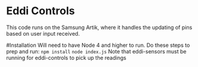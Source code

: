 # Eddi Controls
This code runs on the Samsung Artik, where it handles the updating of pins based on user input received.

#Installation
Will need to have Node 4 and higher to run.
Do these steps to prep and run:
```npm install```
```node index.js```
Note that eddi-sensors must be running for eddi-controls to pick up the readings

